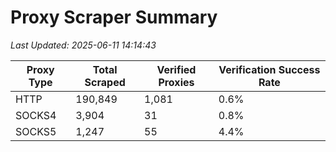# Proxy Scraper Summary

_Last Updated: 2025-06-11 14:14:43_

| Proxy Type | Total Scraped | Verified Proxies | Verification Success Rate |
|------------|--------------|------------------|--------------------------|
| HTTP | 190,849 | 1,081 | 0.6% |
| SOCKS4 | 3,904 | 31 | 0.8% |
| SOCKS5 | 1,247 | 55 | 4.4% |
